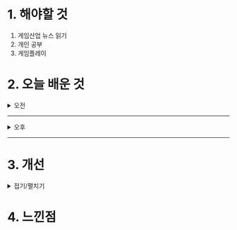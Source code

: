
# 1. 해야할 것

1. 게임산업 뉴스 읽기 
2. 개인 공부  
3. 게임플레이



# 2. 오늘 배운 것

<details>
<summary>오전</summary>

## 오늘의 뉴스
11월 29일 금요일 오늘의 게임 뉴스

■ 에픽 무료 게임
Brotato (로그라이트, 액션, 한글)
https://store.epicgames.com/ko/p/brotato-ed4097

■ 2024 LoL KeSPA 컵, DRX 대 FOX로 30일 개막
'2024 LoL KeSPA 컵'이 11월 30일 DRX와 BNK 피어엑스의 개막전을 시작으로 개최됩니다. 이번 대회는 국가대표 선발 지표검토대회로 지정되어, 대회 데이터가 국가대표 선수 선발에 활용될 예정입니다. 경기는 네이버 치지직에서 한국어로 단독 생중계되며, 다양한 이벤트도 진행됩니다.  

■ 원스 휴먼, 모바일 버전 CBT 29일 개시
넷이즈게임즈의 오픈 월드 생존 게임 '원스 휴먼'이 11월 29일부터 12월 12일까지 모바일 버전 CBT를 진행합니다. 이번 테스트는 한국을 포함한 북미, 일본, 홍콩, 마카오, 대만 지역에서 안드로이드와 iOS 플랫폼을 통해 크로스플레이로 진행되며, 공식 웹사이트에서 다운로드할 수 있습니다. 또한, 추수감사절 시즌을 맞아 12월 4일까지 다양한 할인 및 이벤트를 통해 유저들에게 혜택을 제공합니다.  

■ '우산 금지' 개발사, 귀여움 가득한 타워디펜스에 도전하다
인디 게임 개발사 후추게임스튜디오는 로그라이크 덱빌딩 타워디펜스 게임 '포레스트 히어로즈'를 개발 중이며, 지스타 2024와 버닝비버 2024에 참가하여 게임을 선보였습니다. 이 게임은 엘프와 동물이 힘을 합쳐 타락한 숲을 정화하는 내용을 담고 있으며, 심플한 플롯과 직관적인 재미를 추구합니다. 개발팀은 이번 작품을 통해 전투 시스템에 처음 도전하며, 귀여운 캐릭터 디자인과 스파인 애니메이션을 활용하여 독특한 게임 경험을 제공하고자 합니다.  

■ 치지직, e스포츠 국가대표 선발 지표 대회 ‘KeSPA’컵 단독 생중계
네이버의 스트리밍 플랫폼 '치지직'이 11월 30일부터 12월 8일까지 열리는 '2024 LoL KeSPA CUP' 전 경기를 한국어로 단독 생중계합니다. KeSPA컵은 한국e스포츠협회가 주최하는 국내 유일의 리그 오브 레전드 단기 컵 대회로, 올해부터 e스포츠 국가대표 선발 지표 검토대회로 지정되었습니다. 치지직은 이번 중계를 위해 인프라를 강화하고, 타 플랫폼 대비 최대 10초 빠른 속도의 방송을 제공하며, 다양한 이벤트도 진행할 예정입니다.  

■ Web3 스타트업 위치컴퍼니, 숏폼 OTT 플랫폼 '위치박스’ 런칭
Web3 스타트업 위치컴퍼니는 11월 28일 숏폼 OTT 플랫폼 '위치박스'를 소프트 런칭했습니다. 위치박스는 숏폼과 롱폼 콘텐츠를 동시에 제공하며, 이용자가 구매한 콘텐츠를 다른 이용자에게 대여하여 수익을 창출할 수 있는 기능을 정식 출시에서 선보일 예정입니다. 현재 KBS미디어, 롯데엔터테인먼트 등과 협력하여 인기 드라마와 영화를 숏폼 포맷으로 제공하고 있습니다.  

■ 사이버펑크 해킹액션 플랫포머 '베일드 엣지' 얼리 액세스 출시
오뉴월 스튜디오는 11월 29일, 2D 해킹 액션 플랫포머 게임 '베일드 엣지'를 스팀과 스토브 플랫폼에 얼리 액세스로 출시했습니다. 이 게임은 2099년 사이버펑크 세계를 배경으로, 챕터마다 다른 장르와 무기를 제공하여 다양한 게임 플레이를 선사합니다. 플레이어는 해킹을 통해 맵을 변화시키고 새로운 기술을 습득하며, 각 챕터에서 스피디한 플랫포머부터 퍼즐 요소까지 경험할 수 있습니다.  

■ 넥슨 민트로켓 '데이브 더 다이버', 500만장 판매
넥슨의 민트로켓 스튜디오가 개발한 '데이브 더 다이버'가 11월 28일 기준으로 전 세계 판매량 500만 장을 돌파했습니다. 이 게임은 2023년 6월 출시 이후 메타크리틱 평점 90점과 스팀 어워드 '부담 없이 즐기는 게임' 부문 수상 등 높은 평가를 받았습니다. 또한, 닌텐도 스위치와 플레이스테이션 등 다양한 플랫폼으로 확장하며, '고질라', '승리의 여신: 니케' 등과의 협업을 통해 콘텐츠를 다양화했습니다.  

■ 미라클플레이, 'GEEKS 2024' 기업 후원사로 참여
미라클 플레이(Miracle Play)는 11월 30일 코엑스 E홀에서 열리는 'GEEKS 2024'에 기업 후원사로 참여합니다. 이 행사는 한국 게임 및 e스포츠 산업의 미래를 논의하고 인재를 발굴하는 자리로, 미라클 플레이는 이를 통해 산업 발전에 기여할 예정입니다. 또한, '미라클 플레이상'을 통해 e스포츠 관련 게임 분야에서 우수한 성과를 보인 참가자들을 시상할 계획입니다.  

■ 액션 로그라이크 '레이븐스워치' PS5 한국어판 금일 출시
에이치투 인터렉티브는 11월 28일, 패스테크 게임즈의 액션 로그라이크 게임 '레이븐스워치'의 PS5 한국어판을 플레이스테이션 스토어를 통해 정식 출시했습니다. 이 게임은 전설 속 영웅들이 되어 괴물 무리를 처치하는 탑다운 형식의 액션 로그라이크로, 각 영웅은 독특한 개성과 게임 플레이를 제공합니다. 플레이어는 3일이라는 제한된 시간 동안 힘을 길러 나이트매어에 맞서 싸워야 하며, 솔로 또는 최대 4인까지 멀티플레이를 지원합니다.  

■ 권성동 의원 "확률 거짓이면, 곧바로 처벌해야"
국민의힘 권성동 의원은 11월 28일, 확률형 아이템 정보의 거짓 표시 시 시정명령 절차를 거치지 않고 즉시 처벌할 수 있도록 하는 게임산업법 개정안을 발의했습니다. 현행법은 거짓 정보에 대해 문화체육관광부 장관의 시정명령 후 이행하지 않을 경우에만 처벌이 가능하지만, 개정안은 의도적인 표시의무 위반을 방지하고 올바른 게임물 유통 질서를 확립하기 위한 것입니다.  

■ '최강달팽이' CBT, 11월 28일 시작
큐씨플레이는 11월 28일부터 12월 11일까지 모바일 게임 '최강달팽이'의 CBT를 진행합니다. 안드로이드 사용자라면 누구나 참여 가능하며, CBT 참여자에게는 정식 출시 후 특별 이벤트 쿠폰이 제공됩니다. '최강달팽이'는 지구 멸망 후 생존한 달팽이가 전 세계를 탐험하며 지구를 구하는 어드벤처 RPG입니다.  

■ 스마일게이트, AGF 2024 부스 조감도 공개
스마일게이트는 11월 28일, 일산 킨텍스에서 열리는 'AGF 2024'의 부스 조감도를 공개했습니다. 부스는 '에픽세븐', '카오스 제로 나이트메어', '아우터플레인', 'LOVE LAB by 스토브' 등 4개 IP의 테마로 구성되며, 각 작품의 특징을 반영한 디자인이 돋보입니다. 또한, 방문객들을 위한 휴식 공간인 '리프레쉬 존'을 마련하고, 다양한 선물을 증정하는 이벤트도 진행할 예정입니다.  

■ 스마일게이트, '버닝비버'서 창작자-유저 소통의 장 마련
스마일게이트 스토브의 인디게임 플랫폼 '스토브인디'는 11월 29일부터 12월 1일까지 동대문디자인플라자(DDP)에서 열리는 '버닝비버 인디게임&컬처 페스티벌 2024'에 참가합니다. 이번 행사에서 '과몰입금지2', 'V.E.D.A', '폭풍의 메이드' 등 주요 타이틀을 선보이며, 인디게임 창작자들을 위한 미팅존도 운영하여 퍼블리싱 및 입점 관련 논의를 진행할 예정입니다. '버닝비버'는 스마일게이트 퓨처랩 재단이 국내 인디게임 개발 환경의 저변 확대와 창작자 지원을 위해 마련한 행사로, 올해 3회째를 맞이합니다.  

■ 완벽한 게이밍! MSI, FORCE GC300 무선 컨트롤러 출시
MSI는 새로운 게이밍 기어 라인업인 'MSI FORCE GC300 무선 컨트롤러'를 출시했습니다. 이 제품은 230g의 가벼운 무게와 미끄럼 방지 사이드 그립을 갖추어 장시간 사용 시 피로감을 줄여주며, 2.4GHz 무선, 블루투스, USB-C 등 다양한 연결 옵션을 지원합니다. 또한, 홀 이펙트 트리거와 듀얼 진동 모터를 탑재하여 정밀한 컨트롤과 몰입감 있는 게임 경험을 제공합니다.  

■ 한국조지메이슨대학교, 인하대학교와 MOU 체결
한국조지메이슨대학교는 인하대학교와 상호협력을 위한 업무협약(MOU)을 체결하여, 데이터과학 석사통합과정 및 복수전공 기회를 인하대 학생들에게 제공할 예정입니다. 또한, 양 대학은 바이오헬스 등 주요 분야의 산학 협력 및 공동 연구를 진행하며, 글로벌 인재 양성을 위한 다양한 프로그램을 개발할 계획입니다. 조슈아 박 한국조지메이슨대학교 대표는 이번 협약이 인천 지역 발전에도 기여할 것으로 기대한다고 밝혔습니다.  

■ 출시 앞둔 '저니 오브 모나크', OST 앨범 선공개
엔씨소프트는 신작 '저니 오브 모나크'의 출시를 앞두고 OST 앨범 'Into the Journey'를 11월 28일 발매했습니다. 이 앨범에는 원작 '리니지'의 군주 테마 음악 '은둔자'를 서정적으로 리메이크한 타이틀곡이 포함되어 있으며, 7.1.4채널 돌비 애트모스 사운드를 지원합니다. '저니 오브 모나크'는 12월 4일 자정에 글로벌 서비스를 시작할 예정입니다.  

■ 아이템 매매계약 법리 판단은 없었다, 대법원 넥슨 항소 기각
대법원은 11월 28일, '메이플스토리' 유저 김준성 씨가 넥슨을 상대로 제기한 소송에서 넥슨이 구매 금액의 5%를 돌려줘야 한다는 2심 판결을 확정했습니다. 대법원은 넥슨의 상고를 기각하며, 아이템 매매계약의 법리 판단에 대한 직접적인 언급은 하지 않았습니다. 이번 판결은 게임사들의 확률형 아이템 운영에 대한 책임 범위를 재조명하는 계기가 될 것으로 보입니다.  

■ WoW, 20주년 기념 '한국 커뮤니티 헌정곡' 공개
블리자드 엔터테인먼트는 '월드 오브 워크래프트'의 20주년을 기념하여 한국 커뮤니티를 위한 헌정곡 '모험을 노래하다-월드 오브 워크래프트'를 공개했습니다. 이 곡은 가수 정기고가 작사, 작곡 및 프로듀싱을 맡았으며, 가수 길미, 버블 시스터즈 랑쑈, 개그맨 유민상, 스트리머 귀마개, 침착맨, 서새봄, 대도서관 등 총 15명이 참여했습니다. 헌정곡과 함께 제작 과정과 참여자들의 이야기를 담은 메이킹 영상도 공개되었습니다.  

■ [인터뷰] 유니티 글로벌 어워드 수상의 다에리소프트, '유다엘' 대표
다에리소프트의 유다엘 대표는 유니티 글로벌 어워드에서 '고양이 오마카세'로 2D 비주얼 부문을 수상한 소감으로, 개발팀의 노력과 유니티 엔진의 활용을 강조했습니다. 그는 인디 게임 퍼블리셔로서 게임의 매력을 최대한 끌어올리는 것이 중요하다고 언급하며, 스크린샷 한 장으로도 게이머의 호기심을 이끌어낼 수 있는 게임을 선별하는 선구안을 가지고 있다고 밝혔습니다. 또한, 인디 게임 개발자들이 수익화를 통해 지속적인 개발을 이어갈 수 있도록 설득하고 지원하는 역할을 하고 있다고 전했습니다.  

■ 엔씨 '독립 스튜디오 체제 전환', 4개 자회사 설립 확정
엔씨소프트는 11월 28일 임시 주주총회를 통해 독립 스튜디오 체제로의 전환을 확정하고, 4개의 자회사 설립을 승인했습니다. 신설되는 자회사는 ▲퍼스트스파크 게임즈(TL 담당) ▲빅파이어 게임즈(LLL 담당) ▲루디우스 게임즈(TACTAN 담당) ▲엔씨 에이아이(AI 기술 전문)로, 2025년 2월 1일 출범을 목표로 합니다. 이를 통해 엔씨소프트는 신속하고 전문적인 개발 환경을 구축하고, 글로벌 신규 IP 발굴에 주력할 계획입니다.  

■ 포켓몬 GO, '하나지방' 현장 이벤트 2025년 개최
나이언틱은 2025년 2월 21일부터 23일까지 미국 로스앤젤레스와 대만 신베이시에서 'Pokémon GO Tour: 하나지방' 현장 이벤트를 개최합니다. 이 행사에서는 색이 다른 '메로엣타', '사철록', '마라카치' 등이 처음으로 등장하며, 전설 레이드 배틀에서는 레시라무와 제크로무가 번갈아 출현합니다. 티켓 구매 시 서식지를 선택할 수 있으며, 다양한 보너스와 스페셜 리서치가 제공됩니다.  

■ [뉴에이지 특집 #1] "시프트업은 이제 '시작'이다" 이동기 테크니컬 디렉터
시프트업의 테크니컬 디렉터 이동기 씨는 인터뷰에서 '스텔라 블레이드'의 성공 요인으로 김형태 대표의 강한 의지와 팀원들의 헌신을 강조했습니다. 그는 소니와의 협업을 통해 현지화, QA, 유저 테스트 등에서 큰 도움을 받았으며, 데모 버전 공개가 게임의 매력을 효과적으로 전달했다고 밝혔습니다. 또한, 한국에서 콘솔 게임 개발에 도전한 것은 팀원들의 열정과 콘솔 액션 게임에 대한 깊은 이해 덕분이었다고 전했습니다.  

■ 넥슨 '헬로메이플', 겨울시즌 원데이클래스 진행
넥슨의 무료 블록코딩 플랫폼 '헬로메이플'이 현대백화점 문화센터와 함께 '나만의 게임 만들기' 원데이 클래스를 12월부터 내년 2월까지 5개 지점에서 진행합니다. 만 9세에서 12세를 대상으로 하며, 참가자들은 '헬로메이플'을 활용해 자신만의 미니 게임을 제작하고, 수료 시 메이플스토리 캐릭터 굿즈와 수료증을 받게 됩니다. 신청은 현대백화점 애플리케이션 또는 홈페이지를 통해 가능합니다.  

■ 대원미디어, 브리간다인 루나지아 전기 닌텐도스위치 발매
대원미디어의 게임 브랜드 '대원미디어 게임랩'은 11월 28일, 닌텐도 스위치용 '브리간다인 루나지아 전기'를 정식 발매했습니다. 이 게임은 다섯 개의 브리간다인을 둘러싼 여섯 세력 중 하나를 선택하여 대륙을 통일하는 국토 쟁탈 시뮬레이션 게임입니다. 초회판 구매자에게는 '루나지아 대륙 극세사 클리너'가 특전으로 제공됩니다.  

■ "가자! 구겨진 노트 밖 세상으로!" 플랫포머 ZXC 28일 발매
글로벌 게임 퍼블리셔 CFK는 11월 28일, 국내 개발사 JJ게임즈의 2D 플랫포머 신작 'ZXC'를 스팀과 닌텐도 스위치로 전 세계에 출시했습니다. 이 게임은 버려진 노트 속 캐릭터가 노트 밖 세상으로 나아가는 여정을 그린 독특한 그래픽과 스토리를 특징으로 합니다. 출시를 기념하여 스팀에서는 12월 11일까지, 닌텐도 스위치에서는 12월 25일까지 10% 할인 프로모션을 진행합니다.  
</details>

****

<details>
<summary>오후</summary>


</details>

****


# 3. 개선


<details>
<summary>접기/펼치기</summary>


</details>



# 4. 느낀점



